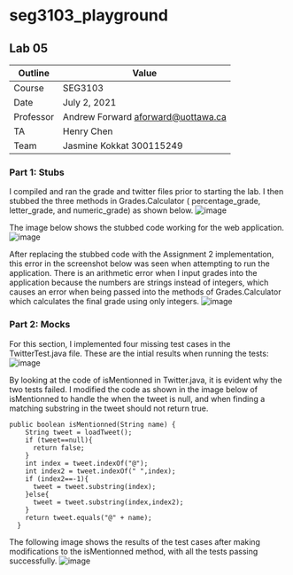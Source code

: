 # seg3103_playground
## Lab 05

Outline | Value
--------|-------
Course | SEG3103
Date | July 2, 2021
Professor | Andrew Forward aforward@uottawa.ca
TA | Henry Chen
Team | Jasmine Kokkat 300115249


### Part 1: Stubs
I compiled and ran the grade and twitter files prior to starting the lab. I then stubbed the three methods in Grades.Calculator ( percentage_grade, letter_grade, and numeric_grade) as shown below.
![image](https://user-images.githubusercontent.com/55165117/124314690-c84fe080-db40-11eb-8bab-0ddad225900e.png)

The image below shows the stubbed code working for the web application.
![image](https://user-images.githubusercontent.com/55165117/124314802-efa6ad80-db40-11eb-890e-26bf99002ff9.png)


After replacing the stubbed code with the Assignment 2 implementation, this error in the screenshot below was seen when attempting to run the application. There is an arithmetic error when I input grades into the application because the numbers are strings instead of integers, which causes an error when being passed into the methods of Grades.Calculator which calculates the final grade using only integers.
![image](https://user-images.githubusercontent.com/55165117/124315166-8a9f8780-db41-11eb-9780-1a5f82cc1eec.png)

### Part 2: Mocks

For this section, I implemented four missing test cases in the TwitterTest.java file. 
These are the intial results when running the tests:
![image](https://user-images.githubusercontent.com/55165117/124315909-bb33f100-db42-11eb-8b9f-16357ef78675.png)

By looking at the code of isMentionned in Twitter.java, it is evident why the two tests failed. I modified the code as shown in the image below of isMentionned to handle the when the tweet is null, and when finding a matching substring in the tweet should not return true.


```
public boolean isMentionned(String name) {
    String tweet = loadTweet();
    if (tweet==null){
      return false;
    }
    int index = tweet.indexOf("@");
    int index2 = tweet.indexOf(" ",index);
    if (index2==-1){
      tweet = tweet.substring(index);
    }else{
      tweet = tweet.substring(index,index2);
    }
    return tweet.equals("@" + name); 
  }
```

The following image shows the results of the test cases after making modifications to the isMentionned method, with all the tests passing successfully.
![image](https://user-images.githubusercontent.com/55165117/124316511-af94fa00-db43-11eb-8c11-dac5bbc20a1c.png)
